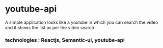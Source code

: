 # youtube-api
A simple application looks like a youtube in which you can search the video and it shows the list as per the video search

### technologies : Reactjs, Semantic-ui, youtube-api
